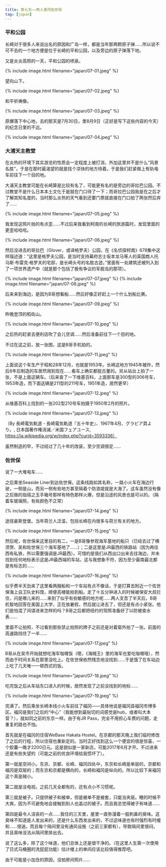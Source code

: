 ```yaml
---
title: 第七天——两人勇闯佐世保
tag: [japan]
---
```


### 平和公园
长崎对于很多人来说出名的原因和广岛一样，都是当年那两颗原子弹……所以说不可不去的一个地方便是位于长崎的平和公园，以及旁边的原子弹落下地。

又是炎炎高照的一天，平和公园的喷泉。

{% include image.html filename="japan/07-01.jpeg" %}

望向山下。

{% include image.html filename="japan/07-02.jpeg" %}

和平祈祷像。

{% include image.html filename="japan/07-03.jpeg" %}

原爆落下中心地，去的那天是7月30日，里8月9日（正好是写下这些内容的今天）的纪念日里的不远。

{% include image.html filename="japan/07-04.jpeg" %}

### 大浦天主教堂

在炎热的环境下其实游览的性质会一定程度上被打消，外加这里并不是什么“风景名胜”，于是在那时最渴望的就是找个凉快的地方待着。于是我们赶紧做上有轨电车前往下一个目的地。

大浦天主教堂可能在长崎算是比较有名了，可能更有名的是旁边的哥拉巴公园。不过教堂不是什么日本本土文化于是就在门口待了一下；而哥拉巴公园我是在之后才了解其知名度的，当时那么炎热的天气看到还要门票就直接在门口拍了两张然后弃了……

{% include image.html filename="japan/07-05.jpeg" %}

我发现这照片拍的有点歪……不过后来我看到柯南的长崎的旅游篇时，发现里面的更歪哈哈哈。

{% include image.html filename="japan/07-06.jpeg" %}

然后没进去的哥拉巴（Glover，或译格罗夫）公园，在《名侦探柯南》678集中这样描述道：“这里是格罗夫公园，是当时支持幕府志士坂本龙马等人的英国商人托马斯·布雷克·格罗夫的宅邸，是长崎头号的名胜古迹。”里面有一处建筑还被列入到了一项世界遗产中（就是那个包括了极有争议的军舰岛的那项）。

{% include image.html filename="japan/07-07.jpeg" %}
{% include image.html filename="japan/07-08.jpeg" %}


后来来到海边，是因为B哥想看船……然后好像正好赶上一个什么划船比赛。

{% include image.html filename="japan/07-09.jpeg" %}

昨晚登顶的稻佐山。

{% include image.html filename="japan/07-10.jpeg" %}

之后热的赶紧去便利店吹了会儿空调……然后准备前往下一个目的地。

不过在这之前，放一张图，这是B哥手机拍的。

{% include image.html filename="japan/07-11.jpeg" %}

上面说这个车生产于昭和28年12月，也就是1953年。长崎这地方1945年被炸，然后8年后制造的车居然用到现在……看车上确实都挺古董的。另从站台上拍了一张，不是上面这辆车。（后来查了一下维基百科，上面那车是300型的306号车，1953年造，而下面这辆是211型的211号车，1951年造，居然更早）

{% include image.html filename="japan/07-12.jpeg" %}

从维基百科上找到的一张202型210号车拍摄于1950年2月的照片。

{% include image.html filename="japan/07-13.jpeg" %}

（By 長崎電気軌道 - 長崎電気軌道『五十年史』、1967年4月、グラビア頁より。, 日本国著作権消滅／米国フェアユース, https://ja.wikipedia.org/w/index.php?curid=3593336）

虽然制造的早，不过经过了几十年的改装，至少空调很足……

### 佐世保

说了一大堆电车……

之后乘坐Seaside Liner到达佐世保。这条线路如其名称，一路小火车在海边行驶，一侧是山，而另一侧有些地方甚至隔着个防浪堤就是大海了。这车虽然没有像之后做的指宿之玉手箱号那样有特色那样火爆，但是沿途的风景也是可以的。（隔着车玻璃照，有些颜色不正常）

{% include image.html filename="japan/07-14.jpeg" %}

途径豪斯登堡。当年荷兰人泛滥，包括长崎在内很多与荷兰有关的地方。

{% include image.html filename="japan/07-15.jpeg" %}

然后呢，佐世保来这里目的有二，一是B哥像参观海军基地的船只（已经去过了横须贺、吴和佐世保三个海军基地了……）；二是这里是JR最西的铁路站（因为再往西有私铁，所以需要强调是JR最西）。可惜的是我们从西出口出来去往海边，并未找到任何地标表示这是JR最西端的车站，这与我想象不符，因为至少最南最北都是有标志的……

{% include image.html filename="japan/07-16.jpeg" %}

似乎费半天劲来了这里看两艘船和一个车站有点不像话，于是打算去附近一个佐世保海上自卫队史料馆，顺便高楼能拍到船。走了十五分钟进入的时候被保安大叔拦住，问是哪儿来的……来到了似乎有些敏感的地方呢……两人支吾了半天后，B哥机智地回答在美国上大学，正在放暑假，然后就让进去了，但还是有点小紧张。他们是怕混了间谍进来怎样的吗？B哥之后都把纽约的驾照准备好了以防被查水表……

里面不让拍照，不过看到那些禁止拍照的牌子之前还是对着窗外拍了一张。前面的高速路挡住了一半……

{% include image.html filename="japan/07-17.jpeg" %}

B哥从在吴市开始就想吃海军咖喱饭（嗯，《海贼王》里的海军也爱吃咖喱哦），然而由于时间关系在那里没吃上。在佐世保依然残念地没找到……于是饿了在车站边上吃了几天唯一一顿西式的饭。

{% include image.html filename="japan/07-18.jpeg" %}

吃完饭之后从车站东口进入的时候，居然发现了之前没找到的地标……

{% include image.html filename="japan/07-19.jpeg" %}

完满了。然后乘坐长崎本线小火车前往了福冈——具体地说是福冈县福冈市博多区。福冈是我们之后的“中心”（我能想到最贴切的词感觉是hub，或者叫大本营？），就如同之前的东京一样。由于有JR Pass，完全不用担心车费的问题，走重复的路也不怕。

首先就是在福冈的住宿WeBase Hakata Hostel。在京都的那天晚上我们临时修改了之后的行程，所以住宿也重新定的。当时正好找到这么一个便宜的很是惊喜，一个胶囊一晚才2200日元。这是貌似是一家新店，可能2017年6月才开。不过进来还是有些失望的（可能之前的优良环境给我惯坏了）。

第一就是空间小。东京、京都、长崎、福冈四处中，东京和长崎是单层的，京都和福冈是双层的；而东京和京都是横向的，长崎和福冈是纵向的。所以比较下来福冈这个真是贼小。

第二就是没电视。之前几天全都有的，还有点小不习惯呢。

第三就是被子。只提供被子和被单，但是被单不是被套，只能当夹层。睡的时候不大爽，因为不可避免地会接触到别人也盖过的被子。而且我总觉得被子有味道……

第四是最令人沮丧的一点……我住的三天里，屋里一直弥漫着一股刺鼻的臭味。这臭味不知道是人发出来的，还是什么东西发出来的，不过这味道也有时强烈有时缓和……很迷。而且每个隔间里没有通风设施（之前三家都有），导致隔间里很闷，并且臭味没法从隔间里排出去。

说了这么多，除了这个味道，他们总体上还是很干净的。（在这里人生第一次使用了日式马桶圈的洗屁屁功能）估计楼上的单间应该比较值得推荐吧。

由于可能是小加丑的原因，没拍房间照片……
